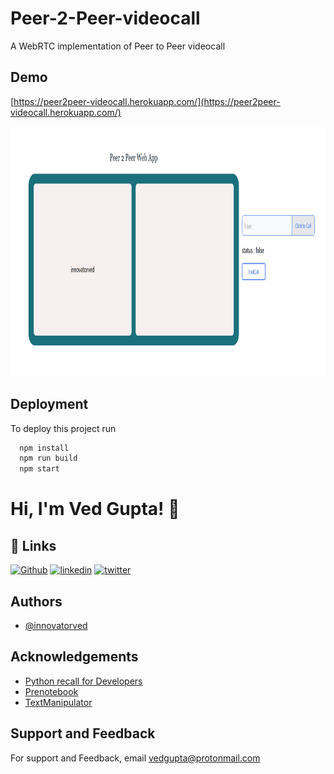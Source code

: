 #  Peer-2-Peer-videocall

A WebRTC implementation of Peer to Peer videocall 

## Demo

[https://peer2peer-videocall.herokuapp.com/](https://peer2peer-videocall.herokuapp.com/)

 <img src="https://raw.githubusercontent.com/innovatorved/Peer-2-Peer-videocall/main/peer2peer-img.png" alt="peer2peer" height=400/>


## Deployment

To deploy this project run

```bash
  npm install 
  npm run build
  npm start
```


# Hi, I'm Ved Gupta! 👋


## 🔗 Links
[![Github](https://img.shields.io/badge/github-000?style=for-the-badge&logo=github&logoColor=white)](https://github.com/innovatorved/)
[![linkedin](https://img.shields.io/badge/linkedin-0A66C2?style=for-the-badge&logo=linkedin&logoColor=white)](https://in.linkedin.com/in/innovatorved)
[![twitter](https://img.shields.io/badge/twitter-1DA1F2?style=for-the-badge&logo=twitter&logoColor=white)](https://twitter.com/innovatorved)


## Authors

- [@innovatorved](https://www.github.com/innovatorved)

## Acknowledgements

 - [Python recall for Developers](https://github.com/innovatorved/python-recall)
 - [Prenotebook](https://github.com/innovatorved/PreNotebook)
 - [TextManipulator](https://github.com/innovatorved/TextManipulator)
## Support and Feedback

For support and Feedback, email vedgupta@protonmail.com

